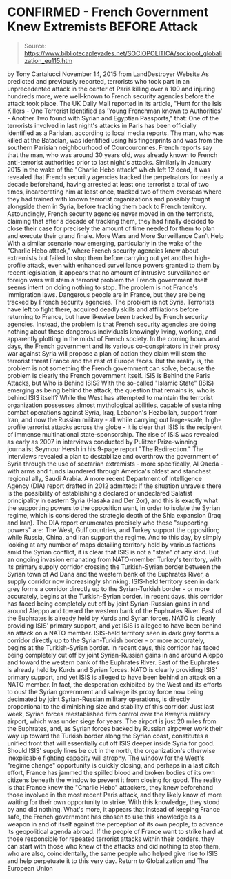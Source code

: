 # CONFIRMED - French Government Knew Extremists BEFORE Attack

> Source: https://www.bibliotecapleyades.net/SOCIOPOLITICA/sociopol_globalization_eu115.htm

by Tony Cartalucci
November 14, 2015
from LandDestroyer Website
As predicted and previously reported, terrorists who took part in an unprecedented attack in the center of Paris killing over a 100 and injuring hundreds more, were well-known to French security agencies before the attack took place.
The UK Daily Mail reported in its article, "Hunt for the Isis Killers - One Terrorist Identified as 'Young Frenchman known to Authorities' - Another Two found with Syrian and Egyptian Passports," that:
One of the terrorists involved in last night's attacks in Paris has been officially identified as a Parisian, according to local media reports. The man, who was killed at the Bataclan, was identified using his fingerprints and was from the southern Parisian neighbourhood of Courcouronnes. French reports say that the man, who was around 30 years old, was already known to French anti-terrorist authorities prior to last night's attacks.
Similarly in January 2015 in the wake of the "Charlie Hebo attack" which left 12 dead, it was revealed that French security agencies tracked the perpetrators for nearly a decade beforehand, having arrested at least one terrorist a total of two times, incarcerating him at least once, tracked two of them overseas where they had trained with known terrorist organizations and possibly fought alongside them in Syria, before tracking them back to French territory. Astoundingly, French security agencies never moved in on the terrorists, claiming that after a decade of tracking them, they had finally decided to close their case for precisely the amount of time needed for them to plan and execute their grand finale.
More Wars and More Surveillance Can't Help
With a similar scenario now emerging, particularly in the wake of the "Charlie Hebo attack," where French security agencies knew about extremists but failed to stop them before carrying out yet another high-profile attack, even with enhanced surveillance powers granted to them by recent legislation, it appears that no amount of intrusive surveillance or foreign wars will stem a terrorist problem the French government itself seems intent on doing nothing to stop. The problem is not France's immigration laws.
Dangerous people are in France, but they are being tracked by French security agencies. The problem is not Syria. Terrorists have left to fight there, acquired deadly skills and affiliations before returning to France, but have likewise been tracked by French security agencies.
Instead, the problem is that French security agencies are doing nothing about these dangerous individuals knowingly living, working, and apparently plotting in the midst of French society. In the coming hours and days, the French government and its various co-conspirators in their proxy war against Syria will propose a plan of action they claim will stem the terrorist threat France and the rest of Europe faces.
But the reality is, the problem is not something the French government can solve, because the problem is clearly the French government itself.
ISIS is Behind the Paris Attacks, but Who is Behind ISIS? With the so-called "Islamic State" (ISIS) emerging as being behind the attack, the question that remains is, who is behind ISIS itself?
While the West has attempted to maintain the terrorist organization possesses almost mythological abilities, capable of sustaining combat operations against Syria, Iraq, Lebanon's Hezbollah, support from Iran, and now the Russian military - all while carrying out large-scale, high-profile terrorist attacks across the globe - it is clear that ISIS is the recipient of immense multinational state-sponsorship. The rise of ISIS was revealed as early as 2007 in interviews conducted by Pulitzer Prize-winning journalist Seymour Hersh in his 9-page report "The Redirection."
The interviews revealed a plan to destabilize and overthrow the government of Syria through the use of sectarian extremists - more specifically, Al Qaeda - with arms and funds laundered through America's oldest and stanchest regional ally, Saudi Arabia. A more recent Department of Intelligence Agency (DIA) report drafted in 2012 admitted:
If the situation unravels there is the possibility of establishing a declared or undeclared Salafist principality in eastern Syria (Hasaka and Der Zor), and this is exactly what the supporting powers to the opposition want, in order to isolate the Syrian regime, which is considered the strategic depth of the Shia expansion (Iraq and Iran).
The DIA report enumerates precisely who these "supporting powers" are:
The West, Gulf countries, and Turkey support the opposition; while Russia, China, and Iran support the regime.
And to this day, by simply looking at any number of maps detailing territory held by various factions amid the Syrian conflict, it is clear that ISIS is not a "state" of any kind.
But an ongoing invasion emanating from NATO-member Turkey's territory, with its primary supply corridor crossing the Turkish-Syrian border between the Syrian town of Ad Dana and the western bank of the Euphrates River, a supply corridor now increasingly shrinking.
ISIS-held territory seen in dark grey forms a corridor directly up to the Syrian-Turkish border - or more accurately, begins at the Turkish-Syrian border. In recent days, this corridor has faced being completely cut off by joint Syrian-Russian gains in and around Aleppo and toward the western bank of the Euphrates River. East of the Euphrates is already held by Kurds and Syrian forces. NATO is clearly providing ISIS' primary support, and yet ISIS is alleged to have been behind an attack on a NATO member.
ISIS-held territory seen in dark grey forms a corridor directly up to the Syrian-Turkish border - or more accurately, begins at the Turkish-Syrian border.
In recent days, this corridor has faced being completely cut off by joint Syrian-Russian gains in and around Aleppo and toward the western bank of the Euphrates River.
East of the Euphrates is already held by Kurds and Syrian forces.
NATO is clearly providing ISIS' primary support, and yet ISIS is alleged to have been behind an attack on a NATO member.
In fact, the desperation exhibited by the West and its efforts to oust the Syrian government and salvage its proxy force now being decimated by joint Syrian-Russian military operations, is directly proportional to the diminishing size and stability of this corridor. Just last week, Syrian forces reestablished firm control over the Kweyris military airport, which was under siege for years.
The airport is just 20 miles from the Euphrates, and, as Syrian forces backed by Russian airpower work their way up toward the Turkish border along the Syrian coast, constitutes a unified front that will essentially cut off ISIS deeper inside Syria for good. Should ISIS' supply lines be cut in the north, the organization's otherwise inexplicable fighting capacity will atrophy.
The window for the West's "regime change" opportunity is quickly closing, and perhaps in a last ditch effort, France has jammed the spilled blood and broken bodies of its own citizens beneath the window to prevent it from closing for good. The reality is that France knew the "Charlie Hebo" attackers, they knew beforehand those involved in the most recent Paris attack, and they likely know of more waiting for their own opportunity to strike.
With this knowledge, they stood by and did nothing.
What's more, it appears that instead of keeping France safe, the French government has chosen to use this knowledge as a weapon in and of itself against the perception of its own people, to advance its geopolitical agenda abroad. If the people of France want to strike hard at those responsible for repeated terrorist attacks within their borders, they can start with those who knew of the attacks and did nothing to stop them, who are also, coincidentally, the same people who helped give rise to ISIS and help perpetuate it to this very day.
Return to Globalization and The European Union
